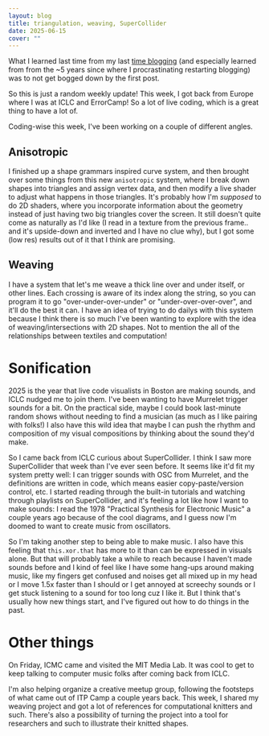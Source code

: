 ```yaml
---
layout: blog
title: triangulation, weaving, SuperCollider
date: 2025-06-15
cover: ""
---
```


What I learned last time from my last [time blogging](https://jessicastringham.net) (and especially learned from from the ~5 years since where I procrastinating restarting blogging) was to not get bogged down by the first post.

So this is just a random weekly update! This week, I got back from Europe where I was at ICLC and ErrorCamp! So a lot of live coding, which is a great thing to have a lot of.

Coding-wise this week, I've been working on a couple of different angles.

## Anisotropic

I finished up a shape grammars inspired curve system, and then brought over some things from this new `anisotropic` system, where I break down shapes into triangles and assign vertex data, and then modify a live shader to adjust what happens in those triangles. It's probably how I'm _supposed_ to do 2D shaders, where you incorporate information about the geometry instead of just having two big triangles cover the screen. It still doesn't quite come as naturally as I'd like (I read in a texture from the previous frame.. and it's upside-down and inverted and I have no clue why), but I got some (low res) results out of it that I think are promising.

## Weaving

I have a system that let's me weave a thick line over and under itself, or other lines.
Each crossing is aware of its index along the string, so you can program it to go "over-under-over-under" or "under-over-over-over", and it'll do the best it can.
I have an idea of trying to do dailys with this system because I think there is so much I've been wanting to explore with the idea of weaving/intersections with 2D shapes. Not to mention the all of the relationships between textiles and computation!

# Sonification

2025 is the year that live code visualists in Boston are making sounds, and ICLC nudged me to join them. I've been wanting to have Murrelet trigger sounds for a bit. On the practical side, maybe I could book last-minute random shows without needing to find a musician (as much as I like pairing with folks!) I also have this wild idea that maybe I can push the rhythm and composition of my visual compositions by thinking about the sound they'd make.

So I came back from ICLC curious about SuperCollider. I think I saw more SuperCollider that week than I've ever seen before. It seems like it'd fit my system pretty well: I can trigger sounds with OSC from Murrelet, and the definitions are written in code, which means easier copy-paste/version control, etc. I started reading through the built-in tutorials and watching through playlists on SuperCollider, and it's feeling a lot like how I want to make sounds: I read the 1978 "Practical Synthesis for Electronic Music" a couple years ago because of the cool diagrams, and I guess now I'm doomed to want to create music from oscillators.

So I'm taking another step to being able to make music. I also have this feeling that `this.xor.that` has more to it than can be expressed in visuals alone. But that will probably take a while to reach because I haven't made sounds before and I kind of feel like I have some hang-ups around making music, like my fingers get confused and noises get all mixed up in my head or I move 1.5x faster than I should or I get annoyed at screechy sounds or I get stuck listening to a sound for too long cuz I like it. But I think that's usually how new things start, and I've figured out how to do things in the past.

# Other things

On Friday, ICMC came and visited the MIT Media Lab. It was cool to get to keep talking to computer music folks after coming back from ICLC.

I'm also helping organize a creative meetup group, following the footsteps of what came out of ITP Camp a couple years back. This week, I shared my weaving project and got a lot of references for computational knitters and such. There's also a possibility of turning the project into a tool for researchers and such to illustrate their knitted shapes.